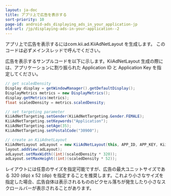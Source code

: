 ```yaml
---
layout: ja-doc
title: アプリ上で広告を表示する
sort-priority: 10
page-id: android-ads_displaying_ads_in_your_application-jp
old-url: /jp/displaying-ads-in-your-application--2
---
```

アプリ上で広告を表示するにはcom.kii.ad.KiiAdNetLayout を生成します。
このコードは必ずメインスレッドで呼んでください。

広告を表示するサンプルコードを以下に示します。KiiAdNetLayout 生成の際には、アプリケーションに割り振られた Application ID と Application Key を指定してください。

```java
// get scaledDensity 
Display display = getWindowManager().getDefaultDisplay(); 
DisplayMetrics metrics = new DisplayMetrics(); 
display.getMetrics(metrics);
float scaledDensity = metrics.scaledDensity;

// set targeting parameter
KiiAdNetTargeting.setGender(KiiAdNetTargeting.Gender.FEMALE);
KiiAdNetTargeting.setKeywords("Application");
KiiAdNetTargeting.setAge(35);
KiiAdNetTargeting.setPostalCode("30900");

// create an KiiAdnetLayout
KiiAdNetLayout adLayout = new KiiAdNetLayout(this, APP_ID, APP_KEY, KiiAdNetLayout.SiteID.US);
layout.addView(adLayout);
adLayout.setMaxWidth((int)(scaledDensity * 320));
adLayout.setMaxHeight((int)(scaledDensity * 52));
```

レイアウトには任意のサイズを指定可能ですが、広告の最大ユニットサイズである 320 (dip) x 52 (dip) を指定することを推奨します。これより小さなサイズを指定した場合、広告自体は表示されるもののピクセル落ちが発生したり小さなスクロールバーが表示されることがあります。
